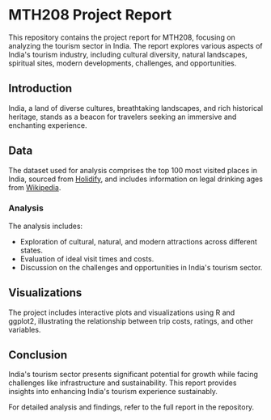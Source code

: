 # MTH208 Project Report

This repository contains the project report for MTH208, focusing on analyzing the tourism sector in India. The report explores various aspects of India's tourism industry, including cultural diversity, natural landscapes, spiritual sites, modern developments, challenges, and opportunities.

## Introduction

India, a land of diverse cultures, breathtaking landscapes, and rich historical heritage, stands as a beacon for travelers seeking an immersive and enchanting experience.

## Data

The dataset used for analysis comprises the top 100 most visited places in India, sourced from [Holidify](https://www.holidify.com/country/india/places-to-visit.html), and includes information on legal drinking ages from [Wikipedia](https://en.wikipedia.org/wiki/Alcohol_laws_of_India).

### Analysis

The analysis includes:
- Exploration of cultural, natural, and modern attractions across different states.
- Evaluation of ideal visit times and costs.
- Discussion on the challenges and opportunities in India's tourism sector.

## Visualizations

The project includes interactive plots and visualizations using R and ggplot2, illustrating the relationship between trip costs, ratings, and other variables.

## Conclusion

India's tourism sector presents significant potential for growth while facing challenges like infrastructure and sustainability. This report provides insights into enhancing India's tourism experience sustainably.

For detailed analysis and findings, refer to the full report in the repository.

